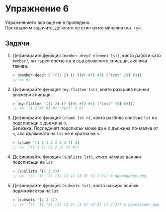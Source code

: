 # Упражнение 6

Упражнението все още не е проведено.  
Прехвърлям задачите, до които не стигнахме миналия път, тук.

## Задачи

1. Дефинирайте функция `(member-deep? element lst)`, която работи като `member?`, но търси елемента и във вложените списъци, ако има такива.

    ```scheme
    > (member-deep? 5 '((1 2) () ((#t #f) #t) ("test" (5) 6)))
    ;; => #t
    ```

2. Дефинирайте функция `(my-flatten lst)`, която разкрива всички вложени списъци.

    ```scheme
    > (my-flatten '((1 2) () ((#t #f) #t) ("test" (5) 6))))
    ;; => '(1 2 #t #f #t "test" 5 6)
    ```

3. Дефинирайте функция `(chunk lst n)`, която разбива списъка `lst` на подсписъци с дължина `n`.  
Бележка: Последният подсписък може да е с дължина по-малка от `n`, ако дължината на `lst` не е кратна на `n`.

    ```scheme
    > (chunk '(1 1 1 2 2 2 3 4) 3)
    ;; => '((1 1 1) (2 2 2) (3 4))
    ```

4. Дефинирайте функция `(sublists lst)`, която намира всички подсписъци на `lst`

    ```scheme
    > (sublists '(1 2 3))
    ;; => '(() (1) (2) (3) (1 2) (2 3) (1 2 3)) в произволен ред
    ```

5. Дефинирайте функция `(subsets lst)`, която намира всички подмножества на `lst`

    ```scheme
    > (subsets '(1 2 3))
    ;; => '(() (1) (2) (3) (1 2) (1 3) (2 3) (1 2 3)) в произволен ред
    ```